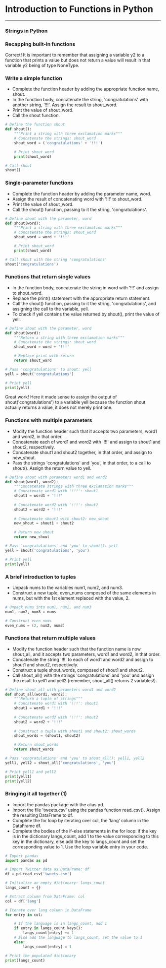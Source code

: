 # Introduction to Functions in Python
---
### Strings in Python
### Recapping built-in functions
Correct! It is important to remember that assigning a variable y2 to a function that prints a value but does not return a value will result in that variable y2 being of type NoneType.

### Write a simple function
* Complete the function header by adding the appropriate function name, shout.
* In the function body, concatenate the string, 'congratulations' with another string, '!!!'. Assign the result to shout_word.
* Print the value of shout_word.
* Call the shout function.
```python
# Define the function shout
def shout():
    """Print a string with three exclamation marks"""
    # Concatenate the strings: shout_word
    shout_word = ('congratulations' + '!!!')

    # Print shout_word
    print(shout_word)

# Call shout
shout()
```
### Single-parameter functions
* Complete the function header by adding the parameter name, word.
* Assign the result of concatenating word with '!!!' to shout_word.
* Print the value of shout_word.
* Call the shout() function, passing to it the string, 'congratulations'.
```python
# Define shout with the parameter, word
def shout(word):
    """Print a string with three exclamation marks"""
    # Concatenate the strings: shout_word
    shout_word = word + '!!!'

    # Print shout_word
    print(shout_word)

# Call shout with the string 'congratulations'
shout('congratulations')
```
### Functions that return single values
* In the function body, concatenate the string in word with '!!!' and assign to shout_word.
* Replace the print() statement with the appropriate return statement.
* Call the shout() function, passing to it the string, 'congratulations', and assigning the call to the variable, yell.
* To check if yell contains the value returned by shout(), print the value of yell.
```python
# Define shout with the parameter, word
def shout(word):
    """Return a string with three exclamation marks"""
    # Concatenate the strings: shout_word
    shout_word = word + '!!!'

    # Replace print with return
    return shout_word

# Pass 'congratulations' to shout: yell
yell = shout('congratulations')

# Print yell
print(yell)
```
Great work! Here it made sense to assign the output of shout('congratulations') to a variable yell because the function shout actually returns a value, it does not merely print one.
### Functions with multiple parameters
* Modify the function header such that it accepts two parameters, word1 and word2, in that order.
* Concatenate each of word1 and word2 with '!!!' and assign to shout1 and shout2, respectively.
* Concatenate shout1 and shout2 together, in that order, and assign to new_shout.
* Pass the strings 'congratulations' and 'you', in that order, to a call to shout(). Assign the return value to yell.
```python
# Define shout with parameters word1 and word2
def shout(word1, word2):
    """Concatenate strings with three exclamation marks"""
    # Concatenate word1 with '!!!': shout1
    shout1 = word1 + '!!!'
    
    # Concatenate word2 with '!!!': shout2
    shout2 = word2 + '!!!'
    
    # Concatenate shout1 with shout2: new_shout
    new_shout = shout1 + shout2

    # Return new_shout
    return new_shout

# Pass 'congratulations' and 'you' to shout(): yell
yell = shout('congratulations', 'you')

# Print yell
print(yell)
```
### A brief introduction to tuples
* Unpack nums to the variables num1, num2, and num3.
* Construct a new tuple, even_nums composed of the same elements in nums, but with the 1st element replaced with the value, 2.
```python
# Unpack nums into num1, num2, and num3
num1, num2, num3 = nums

# Construct even_nums
even_nums = (2, num2, num3)
```
### Functions that return multiple values
* Modify the function header such that the function name is now shout_all, and it accepts two parameters, word1 and word2, in that order.
* Concatenate the string '!!!' to each of word1 and word2 and assign to shout1 and shout2, respectively.
* Construct a tuple shout_words, composed of shout1 and shout2.
* Call shout_all() with the strings 'congratulations' and 'you' and assign the result to yell1 and yell2 (remember, shout_all() returns 2 variables!).
```python
# Define shout_all with parameters word1 and word2
def shout_all(word1, word2):
    """Return a tuple of strings"""
    # Concatenate word1 with '!!!': shout1
    shout1 = word1 + '!!!'
    
    # Concatenate word2 with '!!!': shout2
    shout2 = word2 + '!!!'
    
    # Construct a tuple with shout1 and shout2: shout_words
    shout_words = (shout1, shout2)

    # Return shout_words
    return shout_words

# Pass 'congratulations' and 'you' to shout_all(): yell1, yell2
yell1, yell2 = shout_all('congratulations', 'you')

# Print yell1 and yell2
print(yell1)
print(yell2)
```
### Bringing it all together (1)
* Import the pandas package with the alias pd.
* Import the file 'tweets.csv' using the pandas function read_csv(). Assign the resulting DataFrame to df.
* Complete the for loop by iterating over col, the 'lang' column in the DataFrame df.
* Complete the bodies of the if-else statements in the for loop: if the key is in the dictionary langs_count, add 1 to the value corresponding to this key in the dictionary, else add the key to langs_count and set the corresponding value to 1. Use the loop variable entry in your code.
```python
# Import pandas
import pandas as pd

# Import Twitter data as DataFrame: df
df = pd.read_csv('tweets.csv')

# Initialize an empty dictionary: langs_count
langs_count = {}

# Extract column from DataFrame: col
col = df['lang']

# Iterate over lang column in DataFrame
for entry in col:

    # If the language is in langs_count, add 1 
    if entry in langs_count.keys():
        langs_count[entry] += 1
    # Else add the language to langs_count, set the value to 1
    else:
        langs_count[entry] = 1

# Print the populated dictionary
print(langs_count)
```
